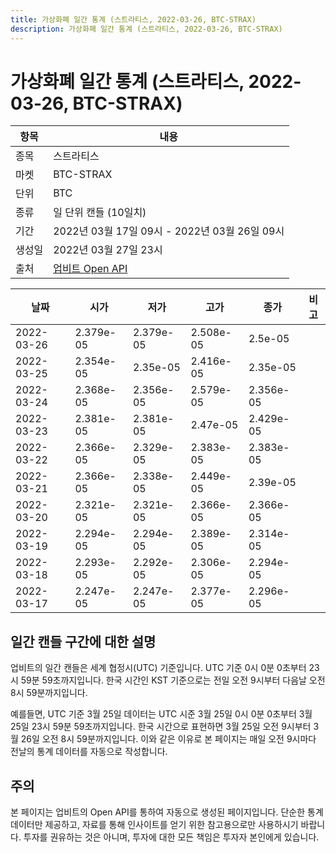 ```yaml
---
title: 가상화폐 일간 통계 (스트라티스, 2022-03-26, BTC-STRAX)
description: 가상화폐 일간 통계 (스트라티스, 2022-03-26, BTC-STRAX)
---
```


가상화폐 일간 통계 (스트라티스, 2022-03-26, BTC-STRAX)
===

|항목|내용|
|--|--|
|종목|스트라티스|
|마켓|BTC-STRAX|
|단위|BTC|
|종류|일 단위 캔들 (10일치)|
|기간|2022년 03월 17일 09시 - 2022년 03월 26일 09시|
|생성일|2022년 03월 27일 23시|
|출처|[업비트 Open API](https://docs.upbit.com)|


|날짜|시가|저가|고가|종가|비고|
|--|--|--|--|--|--|
|2022-03-26|2.379e-05|2.379e-05|2.508e-05|2.5e-05|    |
|2022-03-25|2.354e-05|2.35e-05|2.416e-05|2.35e-05|    |
|2022-03-24|2.368e-05|2.356e-05|2.579e-05|2.356e-05|    |
|2022-03-23|2.381e-05|2.381e-05|2.47e-05|2.429e-05|    |
|2022-03-22|2.366e-05|2.329e-05|2.383e-05|2.383e-05|    |
|2022-03-21|2.366e-05|2.338e-05|2.449e-05|2.39e-05|    |
|2022-03-20|2.321e-05|2.321e-05|2.366e-05|2.366e-05|    |
|2022-03-19|2.294e-05|2.294e-05|2.389e-05|2.314e-05|    |
|2022-03-18|2.293e-05|2.292e-05|2.306e-05|2.294e-05|    |
|2022-03-17|2.247e-05|2.247e-05|2.377e-05|2.296e-05|    |


일간 캔들 구간에 대한 설명
---


업비트의 일간 캔들은 세계 협정시(UTC) 기준입니다. 
UTC 기준 0시 0분 0초부터 23시 59분 59초까지입니다. 
한국 시간인 KST 기준으로는 전일 오전 9시부터 다음날 오전 8시 59분까지입니다. 


예를들면, UTC 기준 3월 25일 데이터는 UTC 시준 3월 25일 0시 0분 0초부터 3월 25일 23시 59분 59초까지입니다. 
한국 시간으로 표현하면 3월 25일 오전 9시부터 3월 26일 오전 8시 59분까지입니다. 
이와 같은 이유로 본 페이지는 매일 오전 9시마다 전날의 통계 데이터를 자동으로 작성합니다. 


주의
---


본 페이지는 업비트의 Open API를 통하여 자동으로 생성된 페이지입니다. 
단순한 통계 데이터만 제공하고, 자료를 통해 인사이트를 얻기 위한 참고용으로만 사용하시기 바랍니다. 
투자를 권유하는 것은 아니며, 투자에 대한 모든 책임은 투자자 본인에게 있습니다. 
